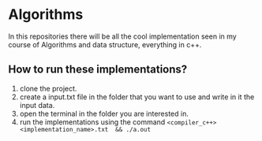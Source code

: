 # Algorithms
In this repositories there will be all the cool implementation seen in my course of Algorithms and data structure, everything in c++.

## How to run these implementations?
1. clone the project.
2. create a input.txt file in the folder that you want to use and write in it the input data.
3. open the terminal in the folder you are interested in.
4. run the implementations using the command ``` <compiler_c++> <implementation_name>.txt  && ./a.out ```